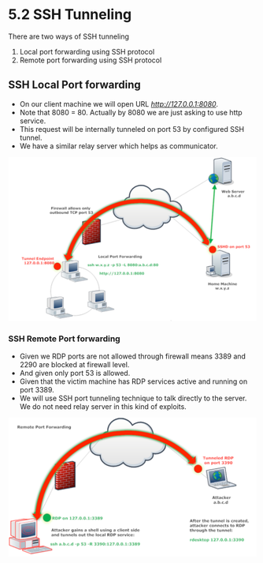 # 5.2 SSH Tunneling

There are two ways of SSH tunneling

1. Local port forwarding using SSH protocol
2. Remote port forwarding using SSH protocol

## SSH Local Port forwarding

* On our client machine we will open URL _http://127.0.0.1:8080_.
* Note that 8080 = 80. Actually by 8080 we are just asking to use http service.
* This request will be internally tunneled on port 53 by configured SSH tunnel.
* We have a similar relay server which helps as communicator.

![](../.gitbook/assets/image%20%286%29.png)

### SSH Remote Port forwarding

* Given we RDP ports are not allowed through firewall means 3389 and 2290 are blocked at firewall level.
* And given only port 53 is allowed.
* Given that the victim machine has RDP services active and running on port 3389.
* We will use SSH port tunneling technique to talk directly to the server. We do not need relay server in this kind of exploits.

![](../.gitbook/assets/image%20%289%29.png)


